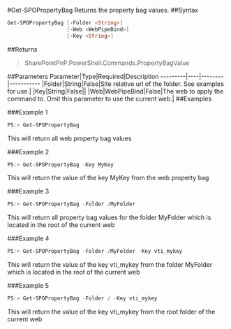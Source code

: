 #Get-SPOPropertyBag
Returns the property bag values.
##Syntax
```powershell
Get-SPOPropertyBag [-Folder <String>]
                   [-Web <WebPipeBind>]
                   [-Key <String>]
```


##Returns
>SharePointPnP.PowerShell.Commands.PropertyBagValue

##Parameters
Parameter|Type|Required|Description
---------|----|--------|-----------
|Folder|String|False|Site relative url of the folder. See examples for use.|
|Key|String|False||
|Web|WebPipeBind|False|The web to apply the command to. Omit this parameter to use the current web.|
##Examples

###Example 1
```powershell
PS:> Get-SPOPropertyBag
```
This will return all web property bag values

###Example 2
```powershell
PS:> Get-SPOPropertyBag -Key MyKey
```
This will return the value of the key MyKey from the web property bag

###Example 3
```powershell
PS:> Get-SPOPropertyBag -Folder /MyFolder
```
This will return all property bag values for the folder MyFolder which is located in the root of the current web

###Example 4
```powershell
PS:> Get-SPOPropertyBag -Folder /MyFolder -Key vti_mykey
```
This will return the value of the key vti_mykey from the folder MyFolder which is located in the root of the current web

###Example 5
```powershell
PS:> Get-SPOPropertyBag -Folder / -Key vti_mykey
```
This will return the value of the key vti_mykey from the root folder of the current web
